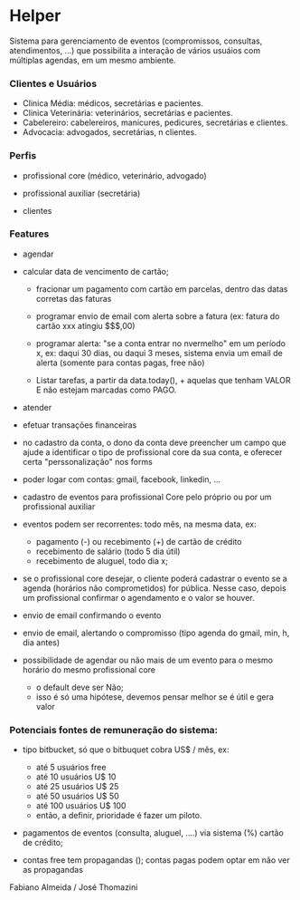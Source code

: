 # Helper

Sistema para gerenciamento de eventos (compromissos, consultas, atendimentos, ...)
que possibilita a interação de vários usuáios com múltiplas agendas, em um mesmo ambiente.

### Clientes e Usuários

* Clinica Média: médicos, secretárias e pacientes.
* Clinica Veterinária: veterinários, secretárias e pacientes.
* Cabelereiro: cabelereiros, manicures, pedicures, secretárias e clientes.
* Advocacia: advogados, secretárias, n clientes.

### Perfis

* profissional core (médico, veterinário, advogado)

* profissional auxiliar (secretária)

* clientes

### Features

* agendar

* calcular data de vencimento de cartão;

    - fracionar um pagamento com cartão em parcelas, dentro das datas corretas das faturas

    - programar envio de email com alerta sobre a fatura (ex: fatura do cartão xxx atingiu $$$,00) 

    - programar alerta: "se a conta entrar no nvermelho" em um período x, ex: daqui 30 dias, ou daqui 3 meses, sistema envia um email de alerta (somente para contas pagas, free não)

    - Listar tarefas, a partir da data.today(), + aquelas que tenham VALOR E não estejam marcadas como PAGO.

* atender

* efetuar transações financeiras

* no cadastro da conta, o dono da conta deve preencher um campo que ajude a identificar o tipo de profissional core da sua conta, e oferecer certa "perssonalização" nos forms

* poder logar com contas: gmail, facebook, linkedin, ...

* cadastro de eventos para profissional Core pelo próprio ou por um profissional auxiliar

* eventos podem ser recorrentes: todo mês, na mesma data, ex:
    - pagamento (-) ou recebimento (+) de cartão de crédito
    - recebimento de salário (todo 5 dia útil)
    - recebimento de aluguel, todo dia x;

* se o profissional core desejar, o cliente poderá cadastrar o evento se a agenda (horários não comprometidos) for pública. Nesse caso, depois um profissional confirmar o agendamento e o valor se houver.

* envio de email confirmando o evento

* envio de email, alertando o compromisso (tipo agenda do gmail, min, h, dia antes)

* possibilidade de agendar ou não mais de um evento para o mesmo horário do mesmo profissional core
    - o default deve ser Não;
    - isso é só uma hipótese, devemos pensar melhor se é útil e gera valor

### Potenciais fontes de remuneração do sistema:

* tipo bitbucket, só que o bitbuquet cobra US$ / mês, ex:
    - até 5 usuários free
    - até 10 usuários U$ 10
    - até 25 usuários U$ 25
    - até 50 usuários U$ 50
    - até 100 usuários U$ 100
    - então, a definir, prioridade é fazer um piloto.

* pagamentos de eventos (consulta, aluguel, ....) via sistema (%) cartão de crédito;

* contas free tem propagandas (); contas pagas podem optar em não ver as propagandas


Fabiano Almeida / José Thomazini